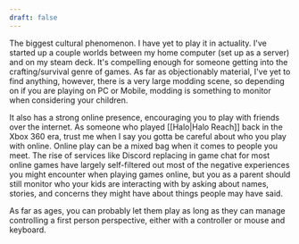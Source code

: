 ```yaml
---
draft: false
---
```


The biggest cultural phenomenon. I have yet to play it in actuality. I've started up a couple worlds between my home computer (set up as a server) and on my steam deck. It's compelling enough for someone getting into the crafting/survival genre of games. As far as objectionably material, I've yet to find anything, however, there is a very large modding scene, so depending on if you are playing on PC or Mobile, modding is something to monitor when considering your children. 

It also has a strong online presence, encouraging you to play with friends over the internet. As someone who played [[Halo|Halo Reach]] back in the Xbox 360 era, trust me when I say you gotta be careful about who you play with online. Online play can be a mixed bag when it comes to people you meet. The rise of services like Discord replacing in game chat for most online games have largely self-filtered out most of the negative experiences you might encounter when playing games online, but you as a parent should still monitor who your kids are interacting with by asking about names, stories, and concerns they might have about things people may have said.

As far as ages, you can probably let them play as long as they can manage controlling a first person perspective, either with a controller or mouse and keyboard. 